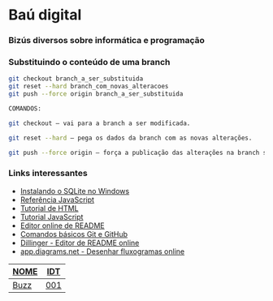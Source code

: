 # Baú digital
### Bizús diversos sobre informática e programação

### Substituindo o conteúdo de uma branch
```sh
git checkout branch_a_ser_substituida
git reset --hard branch_com_novas_alteracoes
git push --force origin branch_a_ser_substituida

COMANDOS:

git checkout — vai para a branch a ser modificada.

git reset --hard — pega os dados da branch com as novas alterações.

git push --force origin — força a publicação das alterações na branch substituída.
```

### Links interessantes
<ul>
  <li><a href="https://github.com/arataca89/bau/blob/main/instalando_sqlite.md">Instalando o SQLite no Windows</a></li>
  <li><a href="https://developer.mozilla.org/pt-BR/docs/Web/JavaScript/Reference">Referência JavaScript</a></li>
  <li><a href="https://tutorialehtml.com/pt/html-guia-completo-tutorial-html/">Tutorial de HTML</a>  </li>
  <li><a href="https://www.w3schools.com/js/">Tutorial JavaScript</a></li>
  <li><a href="https://readme.so/pt">Editor online de README</a></li>
  <li><a href="https://github.com/Thiago-Nascimento/referencia-git">Comandos básicos Git e GitHub</a.</li>
  <li><a href="https://dillinger.io">Dillinger - Editor de README online</a></li>
  <li><a href="https://app.diagrams.net">app.diagrams.net - Desenhar fluxogramas online</a.</li>
</ul>  

| NOME | IDT |
|------|-----|
| Buzz | 001 |
    
